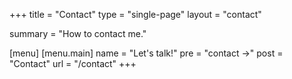 +++
title = "Contact"
type = "single-page"
layout = "contact"

summary = "How to contact me."

[menu]
  [menu.main]
    name = "Let's talk!"
    pre = "contact ->"
    post = "Contact"
    url = "/contact"
+++